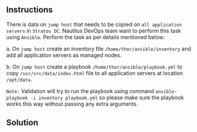 ## Instructions

There is data on `jump host` that needs to be copied on `all application servers` in `Stratos DC`.  Nautilus DevOps team want to perform this task using `Ansible`. Perform the task as per details mentioned below:

a. On `jump host` create an inventory file `/home/thor/ansible/inventory` and add all application servers as managed nodes.

b. On `jump host` create a playbook  `/home/thor/ansible/playbook.yml` to copy `/usr/src/data/index.html` file to all application servers at location `/opt/data`.

`Note:` Validation will try to run the playbook using command `ansible-playbook -i inventory playbook.yml` so please make sure the playbook works this way without passing any extra arguments.


## Solution
